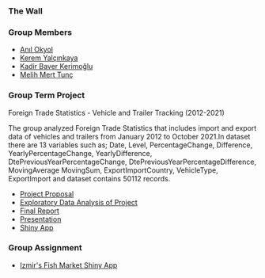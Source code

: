 ### The Wall

###  Group Members

- [Anıl Okyol](https://pjournal.github.io/mef05-okyolanil/)
- [Kerem Yalçınkaya](https://pjournal.github.io/mef05-keremlyalcinkaya/)
- [Kadir Baver Kerimoğlu](https://pjournal.github.io/mef05-kadirbaverkerimoglu/)
- [Melih Mert Tunç](https://pjournal.github.io/mef05-mmerttunc/)


###  Group Term Project

Foreign Trade Statistics - Vehicle and Trailer Tracking (2012-2021)

The group analyzed Foreign Trade Statistics that includes import and export data of vehicles and trailers from January 2012 to October 2021.In dataset there are 13 variables such as; Date, Level,	PercentageChange,	Difference,	YearlyPercentageChange,	YearlyDifference,	DtePreviousYearPercentageChange,	DtePreviousYearPercentageDifference,	MovingAverage	MovingSum, ExportImportCountry,	VehicleType, ExportImport and dataset contains 50112 records.

- [Project Proposal](FinalProject/project_proposal.html) 
- [Exploratory Data Analysis of Project](FinalProject/EDA_ForeignTradeStatistics.html)
- [Final Report](FinalProject/EDA_ForeignTradeStatistics.html)
- [Presentation](FinalProject/EDA_ForeignTradeStatistics.html)
- [Shiny App](FinalProject/EDA_ForeignTradeStatistics.html)

###  Group Assignment

- [Izmir's Fish Market Shiny App](https://thewall.shinyapps.io/fishmarket/) 
